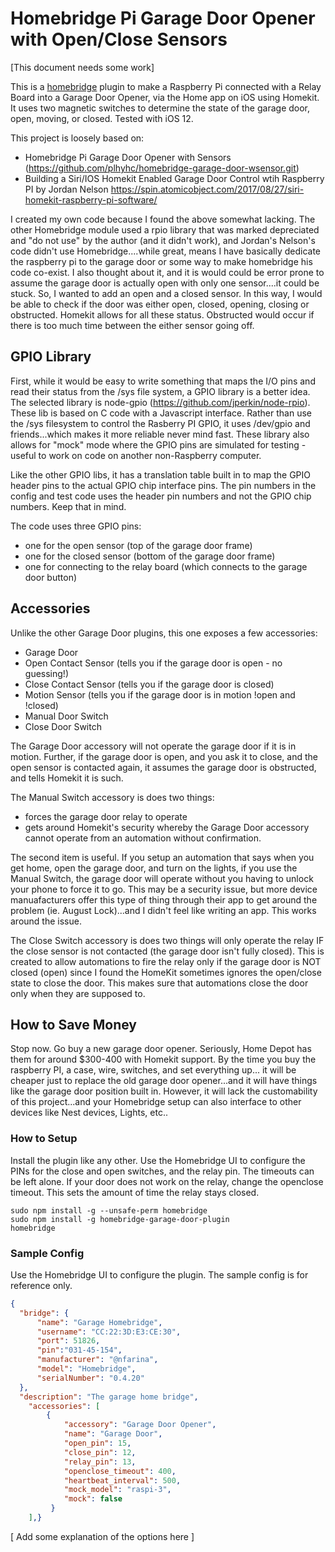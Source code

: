 # Homebridge Pi Garage Door Opener with Open/Close Sensors

[This document needs some work]

This is a [homebridge](https://github.com/nfarina/homebridge) plugin to make a Raspberry Pi connected with a Relay Board into a Garage Door Opener, via the Home app on iOS using Homekit.  It uses two magnetic switches to determine the state of the garage door, open, moving, or closed. Tested with iOS 12.

This project is loosely based on:
- Homebridge Pi Garage Door Opener with Sensors (https://github.com/plhyhc/homebridge-garage-door-wsensor.git)
- Building a Siri/IOS Homekit Enabled Garage Door Control wtih Raspberry PI by Jordan Nelson https://spin.atomicobject.com/2017/08/27/siri-homekit-raspberry-pi-software/

I created my own code because I found the above somewhat lacking. The other Homebridge module used a rpio library that was marked depreciated and "do not use" by the author (and it didn't work), and Jordan's Nelson's code didn't use Homebridge....while great, means I have basically dedicate the raspberry pi to the garage door or some way to make homebridge his code co-exist. I also thought about it, and it is would could be error prone to assume the garage door is actually open with only one sensor....it could be stuck. So, I wanted to add an open and a closed sensor. In this way, I would be able to check if the door was either open, closed, opening, closing or obstructed. Homekit allows for all these status. Obstructed would occur if there is too much time between the either sensor going off.

## GPIO Library

First, while it would be easy to write something that maps the I/O pins and read their status from the /sys file system, a GPIO library is a better idea. The selected library is node-gpio (https://github.com/jperkin/node-rpio). These lib is based on C code with a Javascript interface. Rather than use the /sys filesystem to control the Rasberry PI GPIO,  it uses /dev/gpio and friends...which makes it more reliable never mind fast. These library also allows for "mock" mode where the GPIO pins are simulated for testing - useful to work on code on another non-Raspberry computer.

Like the other GPIO libs, it has a translation table built in to map the GPIO header pins to the actual GPIO chip interface pins. The pin numbers in the config and test code uses the header pin numbers and not the GPIO chip numbers. Keep that in mind.

The code uses three GPIO pins:
- one for the open sensor (top of the garage door frame)
- one for the closed sensor (bottom of the garage door frame)
- one for connecting to the relay board (which connects to the garage door button)

## Accessories

Unlike the other Garage Door plugins, this one exposes a few accessories:
- Garage Door
- Open Contact Sensor (tells you if the garage door is open - no guessing!)
- Close Contact Sensor (tells you if the garage door is closed)
- Motion Sensor (tells you if the garage door is in motion !open and !closed)
- Manual Door Switch
- Close Door Switch

The Garage Door accessory will not operate the garage door if it is in motion. Further, if the garage door is open, and you ask it to close, and the open sensor is contacted again, it assumes the garage door is obstructed, and tells Homekit it is such.

The Manual Switch accessory is does two things:
- forces the garage door relay to operate
- gets around Homekit's security whereby the Garage Door accessory cannot operate from an automation without confirmation.

The second item is useful. If you setup an automation that says when you get home, open the garage door, and turn on the lights, if you use the Manual Switch, the garage door will operate without you having to unlock your phone to force it to go. This may be a security issue, but more device manuafacturers offer this type of thing through their app to get around the problem (ie. August Lock)...and I didn't feel like writing an app. This works around the issue.

The Close Switch accessory is does two things will only operate the relay IF the close sensor is not contacted (the garage door isn't fully closed). This is created to allow automations to fire the relay only if the garage door is NOT closed (open) since I found the HomeKit sometimes ignores the open/close state to close the door. This makes sure that automations close the door only when they are supposed to.


## How to Save Money

Stop now. Go buy a new garage door opener. Seriously, Home Depot has them for around $300-400 with Homekit support. By the time you buy the raspberry PI, a case, wire, switches, and set everything up... it will be cheaper just to replace the old garage door opener...and it will have things like the garage door position built in. However, it will lack the customability of this project...and your Homebridge setup can also interface to other devices like Nest devices, Lights, etc..

### How to Setup

Install the plugin like any other. Use the Homebridge UI to configure the PINs for the close and open switches, and the relay pin. The timeouts can be left alone. If your door does not work on the relay, change the openclose timeout. This sets the amount of time the relay stays closed.

```
sudo npm install -g --unsafe-perm homebridge
sudo npm install -g homebridge-garage-door-plugin
homebridge
```

### Sample Config

Use the Homebridge UI to configure the plugin. The sample config is for reference only.

```json
{
  "bridge": {
      "name": "Garage Homebridge",
      "username": "CC:22:3D:E3:CE:30",
      "port": 51826,
      "pin":"031-45-154",
      "manufacturer": "@nfarina",
      "model": "Homebridge",
      "serialNumber": "0.4.20"
  },
  "description": "The garage home bridge",
    "accessories": [
        {
            "accessory": "Garage Door Opener",
            "name": "Garage Door",
            "open_pin": 15,
            "close_pin": 12,
            "relay_pin": 13,
            "openclose_timeout": 400,
            "heartbeat_interval": 500,
            "mock_model": "raspi-3",
            "mock": false
         }
    ],}
```

[ Add some explanation of the options here ]
